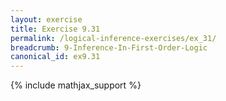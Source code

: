 ```yaml
---
layout: exercise
title: Exercise 9.31
permalink: /logical-inference-exercises/ex_31/
breadcrumb: 9-Inference-In-First-Order-Logic
canonical_id: ex9.31
---
```


{% include mathjax_support %}

